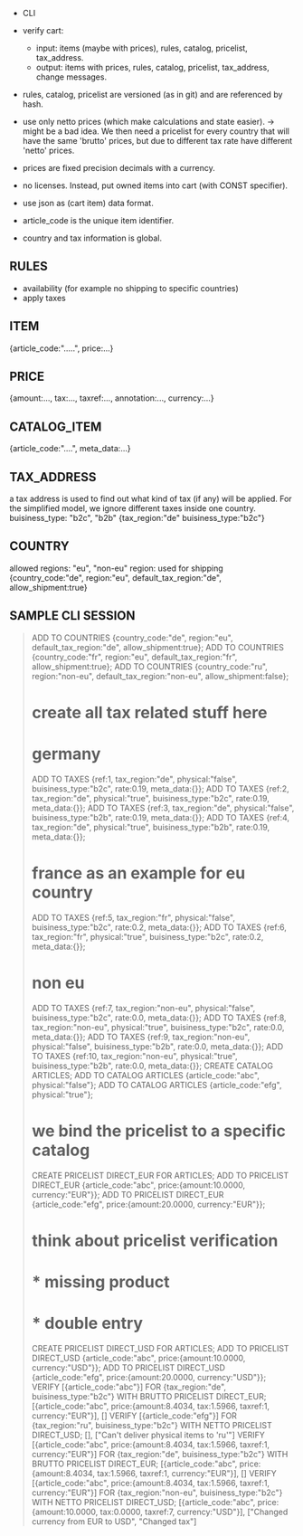 - CLI
- verify cart:
    - input: items (maybe with prices), rules, catalog, pricelist, tax_address.
    - output: items with prices, rules, catalog, pricelist, tax_address, change messages.
- rules, catalog, pricelist are versioned (as in git) and are referenced by hash.
- use only netto prices (which make calculations and state easier).
  -> might be a bad idea. We then need a pricelist for every country that will have the
     same 'brutto' prices, but due to different tax rate have different 'netto' prices.
- prices are fixed precision decimals with a currency.
- no licenses. Instead, put owned items into cart (with CONST specifier).
- use json as (cart item) data format.
- article_code is the unique item identifier.

- country and tax information is global.

RULES
-----
- availability (for example no shipping to specific countries)
- apply taxes

ITEM
-----
{article_code:".....", price:...}

PRICE
-----
{amount:..., tax:..., taxref:..., annotation:..., currency:...}

CATALOG_ITEM
------------
{article_code:"....", meta_data:...}

TAX_ADDRESS
-----------
a tax address is used to find out what kind of tax (if any) will be applied.
For the simplified model, we ignore different taxes inside one country.
buisiness_type: "b2c", "b2b"
{tax_region:"de" buisiness_type:"b2c"}

COUNTRY
-------
allowed regions: "eu", "non-eu"
region: used for shipping
{country_code:"de", region:"eu", default_tax_region:"de", allow_shipment:true}


SAMPLE CLI SESSION
------------------
> ADD TO COUNTRIES {country_code:"de", region:"eu", default_tax_region:"de", allow_shipment:true};
> ADD TO COUNTRIES {country_code:"fr", region:"eu", default_tax_region:"fr", allow_shipment:true};
> ADD TO COUNTRIES {country_code:"ru", region:"non-eu", default_tax_region:"non-eu", allow_shipment:false};
> # create all tax related stuff here
> # germany
> ADD TO TAXES {ref:1, tax_region:"de", physical:"false", buisiness_type:"b2c", rate:0.19, meta_data:{}};
> ADD TO TAXES {ref:2, tax_region:"de", physical:"true", buisiness_type:"b2c", rate:0.19, meta_data:{}};
> ADD TO TAXES {ref:3, tax_region:"de", physical:"false", buisiness_type:"b2b", rate:0.19, meta_data:{}};
> ADD TO TAXES {ref:4, tax_region:"de", physical:"true", buisiness_type:"b2b", rate:0.19, meta_data:{}};
> # france as an example for eu country
> ADD TO TAXES {ref:5, tax_region:"fr", physical:"false", buisiness_type:"b2c", rate:0.2, meta_data:{}};
> ADD TO TAXES {ref:6, tax_region:"fr", physical:"true", buisiness_type:"b2c", rate:0.2, meta_data:{}};
> # non eu
> ADD TO TAXES {ref:7, tax_region:"non-eu", physical:"false", buisiness_type:"b2c", rate:0.0, meta_data:{}};
> ADD TO TAXES {ref:8, tax_region:"non-eu", physical:"true", buisiness_type:"b2c", rate:0.0, meta_data:{}};
> ADD TO TAXES {ref:9, tax_region:"non-eu", physical:"false", buisiness_type:"b2b", rate:0.0, meta_data:{}};
> ADD TO TAXES {ref:10, tax_region:"non-eu", physical:"true", buisiness_type:"b2b", rate:0.0, meta_data:{}};
> CREATE CATALOG ARTICLES;
> ADD TO CATALOG ARTICLES {article_code:"abc", physical:"false"};
> ADD TO CATALOG ARTICLES {article_code:"efg", physical:"true"};
> # we bind the pricelist to a specific catalog
> CREATE PRICELIST DIRECT_EUR FOR ARTICLES;
> ADD TO PRICELIST DIRECT_EUR {article_code:"abc", price:{amount:10.0000, currency:"EUR"}};
> ADD TO PRICELIST DIRECT_EUR {article_code:"efg", price:{amount:20.0000, currency:"EUR"}};
> # think about pricelist verification
> # * missing product
> # * double entry
>
>
> CREATE PRICELIST DIRECT_USD FOR ARTICLES;
> ADD TO PRICELIST DIRECT_USD {article_code:"abc", price:{amount:10.0000, currency:"USD"}};
> ADD TO PRICELIST DIRECT_USD {article_code:"efg", price:{amount:20.0000, currency:"USD"}};
> VERIFY [{article_code:"abc"}] FOR {tax_region:"de", buisiness_type:"b2c"} WITH BRUTTO PRICELIST DIRECT_EUR;
[{article_code:"abc", price:{amount:8.4034, tax:1.5966, taxref:1, currency:"EUR"}], []
> VERIFY [{article_code:"efg"}] FOR {tax_region:"ru", buisiness_type:"b2c"} WITH NETTO PRICELIST DIRECT_USD;
[], ["Can't deliver physical items to 'ru'"]
> VERIFY [{article_code:"abc", price:{amount:8.4034, tax:1.5966, taxref:1, currency:"EUR"}] FOR {tax_region:"de", buisiness_type:"b2c"} WITH BRUTTO PRICELIST DIRECT_EUR;
[{article_code:"abc", price:{amount:8.4034, tax:1.5966, taxref:1, currency:"EUR"}], []
> VERIFY [{article_code:"abc", price:{amount:8.4034, tax:1.5966, taxref:1, currency:"EUR"}] FOR {tax_region:"non-eu", buisiness_type:"b2c"} WITH NETTO PRICELIST DIRECT_USD;
[{article_code:"abc", price:{amount:10.0000, tax:0.0000, taxref:7, currency:"USD"}], ["Changed currency from EUR to USD", "Changed tax"]

